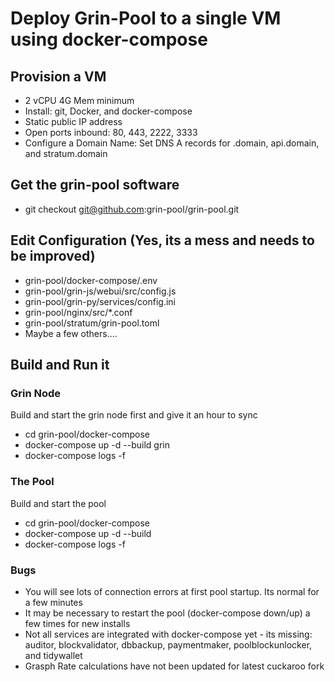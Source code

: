 # Deploy Grin-Pool to a single VM using docker-compose

## Provision a VM
* 2 vCPU 4G Mem minimum
* Install: git, Docker,  and docker-compose
* Static public IP address
* Open ports inbound: 80, 443, 2222, 3333
* Configure a Domain Name: Set DNS A records for .domain, api.domain, and stratum.domain

## Get the grin-pool software
* git checkout git@github.com:grin-pool/grin-pool.git

## Edit Configuration (Yes, its a mess and needs to be improved)
* grin-pool/docker-compose/.env
* grin-pool/grin-js/webui/src/config.js
* grin-pool/grin-py/services/config.ini
* grin-pool/nginx/src/\*.conf
* grin-pool/stratum/grin-pool.toml
* Maybe a few others....

## Build and Run it
### Grin Node
Build and start the grin node first and give it an hour to sync
* cd grin-pool/docker-compose
* docker-compose up -d --build grin
* docker-compose logs -f

### The Pool
Build and start the pool
* cd grin-pool/docker-compose
* docker-compose up -d --build
* docker-compose logs -f

### Bugs
* You will see lots of connection errors at first pool startup.  Its normal for a few minutes
* It may be necessary to restart the pool (docker-compose down/up) a few times for new installs
* Not all services are integrated with docker-compose yet - its missing: auditor, blockvalidator, dbbackup, paymentmaker, poolblockunlocker, and tidywallet
* Grasph Rate calculations have not been updated for latest cuckaroo fork
